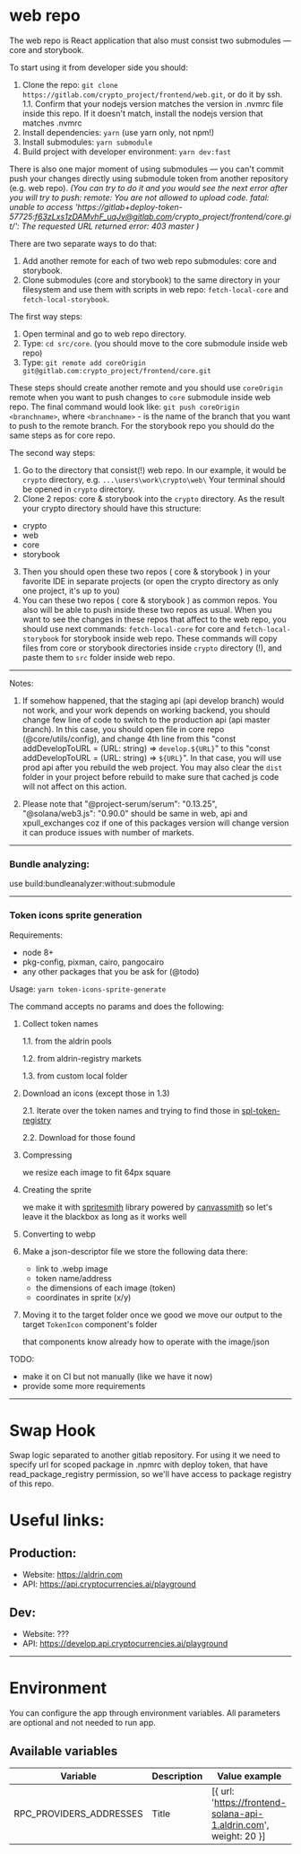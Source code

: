 # web repo

The web repo is React application that also must consist two submodules — core and storybook.

To start using it from developer side you should:

1. Clone the repo: `git clone https://gitlab.com/crypto_project/frontend/web.git`, or do it by ssh.
   1.1. Confirm that your nodejs version matches the version in .nvmrc file inside this repo. If it doesn't match, install the nodejs version that matches .nvmrc
2. Install dependencies: `yarn` (use yarn only, not npm!)
3. Install submodules: `yarn submodule`
4. Build project with developer environment: `yarn dev:fast`

There is also one major moment of using submodules — you can't commit push your changes directly using submodule token from another repository (e.g. web repo).
_(You can try to do it and you would see the next error after you will try to push:
remote: You are not allowed to upload code.
fatal: unable to access 'https://gitlab+deploy-token-57725:f63zLxs1zDAMvhF_uqJv@gitlab.com/crypto_project/frontend/core.git/': The requested URL returned error: 403
master
)_

There are two separate ways to do that:

1. Add another remote for each of two web repo submodules: core and storybook.
2. Clone submodules (core and storybook) to the same directory in your filesystem and use them with scripts in web repo: `fetch-local-core` and `fetch-local-storybook`.

The first way steps:

1. Open terminal and go to web repo directory.
2. Type: `cd src/core`. (you should move to the core submodule inside web repo)
3. Type: `git remote add coreOrigin git@gitlab.com:crypto_project/frontend/core.git`

These steps should create another remote and you should use `coreOrigin` remote when you want to push changes to `core` submodule inside web repo.
The final command would look like: `git push coreOrigin <branchname>`, where `<branchname>` - is the name of the branch that you want to push to the remote branch.
For the storybook repo you should do the same steps as for core repo.

The second way steps:

1. Go to the directory that consist(!) web repo.
   In our example, it would be `crypto` directory, e.g. `...\users\work\crypto\web\`
   Your terminal should be opened in `crypto` directory.
2. Clone 2 repos: core & storybook into the `crypto` directory. As the result your crypto directory should have this structure:

- crypto
- web
- core
- storybook

3. Then you should open these two repos ( core & storybook ) in your favorite IDE in separate projects (or open the crypto directory as only one project, it's up to you)
4. You can these two repos ( core & storybook ) as common repos. You also will be able to push inside these two repos as usual.
   When you want to see the changes in these repos that affect to the web repo, you should use next commands: `fetch-local-core` for core and `fetch-local-storybook` for storybook inside web repo. These commands will copy files from core or storybook directories inside `crypto` directory (!), and paste them to `src` folder inside web repo.

---

Notes:

1. If somehow happened, that the staging api (api develop branch) would not work, and your work depends on working backend, you should change few
   line of code to switch to the production api (api master branch). In this case, you should open file in core repo (@core/utils/config), and change 4th line from this "const addDevelopToURL = (URL: string) => `develop.${URL}`" to this "const addDevelopToURL = (URL: string) => `${URL}`". In that case, you will use prod api after you rebuild the web project. You may also clear the `dist` folder in your project before rebuild to make sure that cached js
   code will not affect on this action.

2. Please note that "@project-serum/serum": "0.13.25", "@solana/web3.js": "0.90.0" should be same in web, api and xpull_exchanges
   coz if one of this packages version will change version it can produce issues with number of markets.

---

### Bundle analyzing:

use build:bundleanalyzer:without:submodule

---

### Token icons sprite generation

Requirements:
  
  - node 8+
  - pkg-config, pixman, cairo, pangocairo
  - any other packages that you be ask for (@todo)

Usage: `yarn token-icons-sprite-generate`

The command accepts no params and does the following:
1. Collect token names

    1.1. from the aldrin pools
   
    1.2. from aldrin-registry markets 
    
    1.3. from custom local folder

2. Download an icons (except those in 1.3)
  
    2.1. Iterate over the token names and trying to find those in [spl-token-registry](https://www.npmjs.com/package/@solana/spl-token-registry)

    2.2. Download for those found

3. Compressing

    we resize each image to fit 64px square
   
4. Creating the sprite
   
    we make it with [spritesmith](https://www.npmjs.com/package/spritesmith) library powered by [canvassmith](https://www.npmjs.com/package/canvassmith) so let's leave it the blackbox as long as it works well
    
5. Converting to webp

6. Make a json-descriptor file
    we store the following data there:
      - link to .webp image
      - token name/address
      - the dimensions of each image (token)
      - coordinates in sprite (x/y)
  
7. Moving it to the target folder
    once we good we move our output to the target `TokenIcon` component's folder
   
    that components know already how to operate with the image/json

  TODO:

  - make it on CI but not manually (like we have it now)
  - provide some more requirements 

---

# Swap Hook
Swap logic separated to another gitlab repository.
For using it we need to specify url for scoped package in .npmrc with deploy token,
that have read_package_registry permission, so we'll have access to package registry of this repo.

# Useful links:
## Production:
- Website: https://aldrin.com
- API: https://api.cryptocurrencies.ai/playground

## Dev:
- Website: ???
- API: https://develop.api.cryptocurrencies.ai/playground


--- 
# Environment

You can configure the app through environment variables. All parameters are optional and not needed to run app.

## Available variables

| Variable                 | Description | Value example                                                     |
| ------------------------ | ----------- | ----------------------------------------------------------------- |
| RPC_PROVIDERS_ADDRESSES  | Title       | [{ url: 'https://frontend-solana-api-1.aldrin.com', weight: 20 }]
